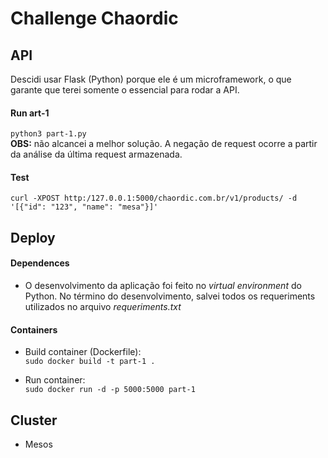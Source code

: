 # Challenge Chaordic

## API
Descidi usar Flask (Python) porque ele é um microframework, o que garante que terei somente o essencial para rodar a API.

#### Run art-1
`python3 part-1.py`<br/>
**OBS:** não alcancei a melhor solução. A negação de request ocorre a partir da análise da última request armazenada.

#### Test
`curl -XPOST http:/127.0.0.1:5000/chaordic.com.br/v1/products/ -d '[{"id": "123", "name": "mesa"}]'`

## Deploy
#### Dependences
- O desenvolvimento da aplicação foi feito no *virtual environment* do Python. No término do desenvolvimento, salvei todos os requeriments utilizados no arquivo *requeriments.txt*
#### Containers
- Build container (Dockerfile):<br/>
`sudo docker build -t part-1 .`<br/>

- Run container:<br/>
`sudo docker run -d -p 5000:5000 part-1`<br/>

## Cluster
- Mesos



